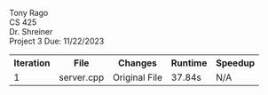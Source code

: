 Tony Rago <br>
CS 425 <br>
Dr. Shreiner <br>
Project 3 Due: 11/22/2023 <br>

<table>
  <tr>
    <th>Iteration</th><th>File</th><th>Changes</th><th>Runtime</th><th>Speedup</th>
  </tr>
  <tr>
    <td>1</td><td>server.cpp</td><td>Original File</td><td>37.84s</td><td>N/A</td>
  </tr>
</table>
